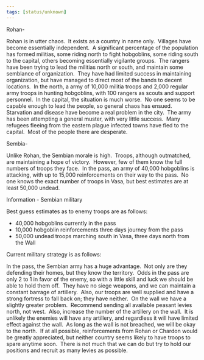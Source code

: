 ```yaml
---
tags: [status/unknown]
---
```


Rohan- 

Rohan is in utter chaos.  It exists as a country in name only.  Villages have become essentially independent.  A significant percentage of the population has formed militias, some riding north to fight hobgoblins, some riding south to the capital, others becoming essentially vigilante groups.  The rangers have been trying to lead the militias north or south, and maintain some semblance of organization.  They have had limited success in maintaining organization, but have managed to direct most of the bands to decent locations.  In the north, a army of 10,000 militia troops and 2,000 regular army troops in hunting hobgoblins, with 100 rangers as scouts and support personnel.  In the capital, the situation is much worse.  No one seems to be capable enough to lead the people, so general chaos has ensued.  Starvation and disease have become a real problem in the city.  The army has been attempting a general muster, with very little success.  Many refugees fleeing from the eastern plague infected towns have fled to the capital.  Most of the people there are desperate. 

Sembia- 

Unlike Rohan, the Sembian morale is high.  Troops, although outmatched, are maintaining a hope of victory.  However, few of them know the full numbers of troops they face.  In the pass, an army of 40,000 hobgoblins is attacking, with up to 15,000 reinforcements on their way to the pass.  No one knows the exact number of troops in Vasa, but best estimates are at least 50,000 undead. 

Information - Sembian military 

Best guess estimates as to enemy troops are as follows: 

* 40,000 hobgoblins currently in the pass 
* 10,000 hobgoblin reinforcements three days journey from the pass 
* 50,000 undead troops marching south in Vasa, three days north from the Wall 

Current military strategy is as follows: 

In the pass, the Sembian army has a huge advantage.  Not only are they defending their homes, but they know the territory.  Odds in the pass are only 2 to 1 in favor of the enemy, so with a little skill and luck we should be able to hold them off.  They have no siege weapons, and we can maintain a constant barrage of artillery.  Also, our troops are well supplied and have a strong fortress to fall back on; they have neither.  On the wall we have a slightly greater problem.  Recommend sending all available peasant levies north, not west.  Also, increase the number of the artillery on the wall.  It is unlikely the enemies will have any artillery, and regardless it will have limited effect against the wall.  As long as the wall is not breached, we will be okay to the north.  If at all possible, reinforcements from Rohan or Chardon would be greatly appreciated, but neither country seems likely to have troops to spare anytime soon.  There is not much that we can do but try to hold our positions and recruit as many levies as possible.